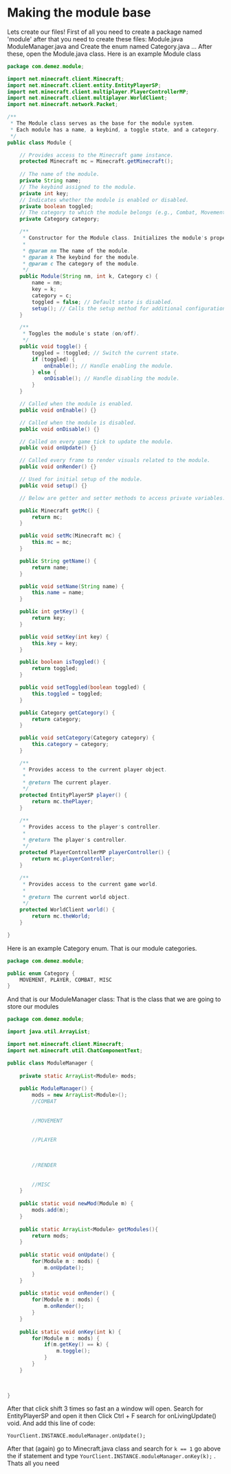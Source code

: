 # Making the module base

Lets create our files! First of all you need to create a package named 'module' after that you need to create these files: Module.java  ModuleManager.java and Create the enum named Category.java ... After these, open the Module.java class. Here is an example Module class

```java
package com.demez.module;

import net.minecraft.client.Minecraft;
import net.minecraft.client.entity.EntityPlayerSP;
import net.minecraft.client.multiplayer.PlayerControllerMP;
import net.minecraft.client.multiplayer.WorldClient;
import net.minecraft.network.Packet;

/**
 * The Module class serves as the base for the module system.
 * Each module has a name, a keybind, a toggle state, and a category.
 */
public class Module {

    // Provides access to the Minecraft game instance.
    protected Minecraft mc = Minecraft.getMinecraft();
    
    // The name of the module.
    private String name;
    // The keybind assigned to the module.
    private int key;
    // Indicates whether the module is enabled or disabled.
    private boolean toggled;
    // The category to which the module belongs (e.g., Combat, Movement, Render).
    private Category category;

    /**
     * Constructor for the Module class. Initializes the module's properties.
     *
     * @param nm The name of the module.
     * @param k The keybind for the module.
     * @param c The category of the module.
     */
    public Module(String nm, int k, Category c) {
        name = nm;
        key = k;
        category = c;
        toggled = false; // Default state is disabled.
        setup(); // Calls the setup method for additional configuration.
    }

    /**
     * Toggles the module's state (on/off).
     */
    public void toggle() {
        toggled = !toggled; // Switch the current state.
        if (toggled) {
            onEnable(); // Handle enabling the module.
        } else {
            onDisable(); // Handle disabling the module.
        }
    }

    // Called when the module is enabled.
    public void onEnable() {}

    // Called when the module is disabled.
    public void onDisable() {}

    // Called on every game tick to update the module.
    public void onUpdate() {}

    // Called every frame to render visuals related to the module.
    public void onRender() {}

    // Used for initial setup of the module.
    public void setup() {}

    // Below are getter and setter methods to access private variables.

    public Minecraft getMc() {
        return mc;
    }

    public void setMc(Minecraft mc) {
        this.mc = mc;
    }

    public String getName() {
        return name;
    }

    public void setName(String name) {
        this.name = name;
    }

    public int getKey() {
        return key;
    }

    public void setKey(int key) {
        this.key = key;
    }

    public boolean isToggled() {
        return toggled;
    }

    public void setToggled(boolean toggled) {
        this.toggled = toggled;
    }

    public Category getCategory() {
        return category;
    }

    public void setCategory(Category category) {
        this.category = category;
    }

    /**
     * Provides access to the current player object.
     *
     * @return The current player.
     */
    protected EntityPlayerSP player() {
        return mc.thePlayer;
    }

    /**
     * Provides access to the player's controller.
     *
     * @return The player's controller.
     */
    protected PlayerControllerMP playerController() {
        return mc.playerController;
    }

    /**
     * Provides access to the current game world.
     *
     * @return The current world object.
     */
    protected WorldClient world() {
        return mc.theWorld;
    }

}
```

Here is an example Category enum. That is our module categories.

```java
package com.demez.module;

public enum Category {
    MOVEMENT, PLAYER, COMBAT, MISC
}
```

And that is our ModuleManager class: That is the class that we are going to store our modules

```java
package com.demez.module;

import java.util.ArrayList;

import net.minecraft.client.Minecraft;
import net.minecraft.util.ChatComponentText;

public class ModuleManager {
	
	private static ArrayList<Module> mods;
	
	public ModuleManager() {
		mods = new ArrayList<Module>();
		//COMBAT
		
		
		//MOVEMENT
		
		
		//PLAYER

		
		
		//RENDER
		
		
		//MISC
	}
	
	public static void newMod(Module m) {
		mods.add(m);
	}
	
	public static ArrayList<Module> getModules(){
		return mods;
	}
	
	public static void onUpdate() {
		for(Module m : mods) {
			m.onUpdate();
		}
	}
	
	public static void onRender() {
		for(Module m : mods) {
			m.onRender();
		}
	}
	
	public static void onKey(int k) {
		for(Module m : mods) {
			if(m.getKey() == k) {
				m.toggle();
			}
		}
	}
	
	

}
```

After that click shift 3 times so fast an a window will open. Search for EntityPlayerSP and open it then Click Ctrl + F search for onLivingUpdate() void. And add this line of code:
```
YourClient.INSTANCE.moduleManager.onUpdate();
```

After that (again) go to Minecraft.java class and search for ```k == 1``` go above the if statement and type ```YourClient.INSTANCE.moduleManager.onKey(k);``` . Thats all you need